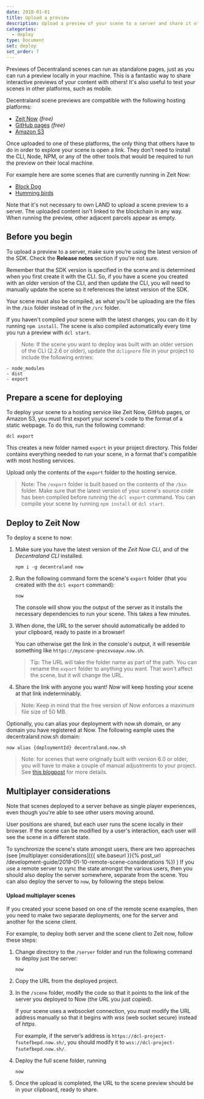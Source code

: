 ```yaml
---
date: 2018-01-01
title: Upload a preview
description: Upload a preview of your scene to a server and share it offchain.
categories:
  - deploy
type: Document
set: deploy
set_order: 7
---
```


Previews of Decentraland scenes can run as standalone pages, just as you can run a preview locally in your machine. This is a fantastic way to share interactive previews of your content with others! It's also useful to test your scenes in other platforms, such as mobile.


Decentraland scene previews are compatible with the following hosting platforms:

- [Zeit Now](https://zeit.co/now) _(free)_
- [GitHub pages](https://pages.github.com/) _(free)_
- [Amazon S3](https://aws.amazon.com/s3/)


Once uploaded to one of these platforms, the only thing that others have to do in order to explore your scene is open a link. They don’t need to install the CLI, Node, NPM, or any of the other tools that would be required to run the preview on their local machine.

For example here are some scenes that are currently running in Zeit Now:


- [Block Dog](https://blockdog-wtciaozdbo.now.sh)
- [Humming birds](https://hummingbirds-ujovmbtmui.now.sh)

Note that it's not necessary to own LAND to upload a scene preview to a server. The uploaded content isn't linked to the blockchain in any way. When running the preview, other adjacent parcels appear as empty.

## Before you begin

To upload a preview to a server, make sure you’re using the latest version of the SDK. Check the **Release notes** section if you're not sure.

Remember that the SDK version is specified in the scene and is determined when you first create it with the CLI. So, if you have a scene you created with an older version of the CLI, and then update the CLI, you will need to manually update the scene so it references the latest version of the SDK.

Your scene must also be compiled, as what you'll be uploading are the files in the `/bin` folder instead of in the `/src` folder. 

If you haven't compiled your scene with the latest changes, you can do it by running `npm install`. The scene is also compiled automatically every time you run a preview with `dcl start`.

> Note: If the scene you want to deploy was built with an older version of the CLI (2.2.6 or older), update the `dclignore` file in your project to include the following entries:

    - node_modules
    - dist
    - export


## Prepare a scene for deploying

To deploy your scene to a hosting service like Zeit Now, GitHub pages, or Amazon S3, you must first export your scene's code to the format of a static webpage. To do this, run the following command:

```
dcl export
```

This creates a new folder named `export` in your project directory. This folder contains everything needed to run your scene, in a format that's compatible with most hosting services.

Upload only the contents of the `export` folder to the hosting service.

> Note: The `/export` folder is built based on the contents of the `/bin` folder. Make sure that the latest version of your scene's source code has been compiled before running the `dcl export` command. You can compile your scene by running `npm install` or `dcl start`.

## Deploy to Zeit Now

To deploy a scene to now:

1. Make sure you have the latest version of the _Zeit Now CLI_, and of the _Decentraland CLI_ installed.

    ```
    npm i -g decentraland now
    ```

2. Run the following command form the scene's `export` folder (that you created with the `dcl export` command):

   ```
   now
   ```

   The console will show you the output of the server as it installs the necessary dependencies to run your scene. This takes a few minutes.

2. When done, the URL to the server should automatically be added to your clipboard, ready to paste in a browser!

   You can otherwise get the link in the console's output, it will resemble something like `https://myscene-gnezxvoayw.now.sh`.

   > Tip: The URL will take the folder name as part of the path. You can rename the `export` folder to anything you want. That won't affect the scene, but it will change the URL.

3. Share the link with anyone you want! _Now_ will keep hosting your scene at that link indeterminably.

> Note: Keep in mind that the free version of Now enforces a maximum file size of 50 MB.

Optionally, you can alias your deployment with now.sh domain, or any domain you have registered at Now. The following eample uses the decentraland.now.sh domain:

```
now alias {deploymentId} decentraland.now.sh
```


> Note: for scenes that were originally built with version 6.0 or older, you will have to make a couple of manual adjustments to your project. See [this blogpost](https://decentraland.org/blog/announcements/decentraland-on-now/) for more details.

## Multiplayer considerations

Note that scenes deployed to a server behave as single player experiences, even though you're able to see other users moving around.

User positions are shared, but each user runs the scene locally in their browser. If the scene can be modified by a user's interaction, each user will see the scene in a different state.

To synchronize the scene's state amongst users, there are two approaches (see [multiplayer considerations]({{ site.baseurl }}{% post_url /development-guide/2018-01-10-remote-scene-considerations %}) ) If you use a remote server to sync the state amongst the various users, then you should also deploy the server somewhere, separate from the scene. You can also deploy the server to `now`, by following the steps below.

#### Upload multiplayer scenes

If you created your scene based on one of the remote scene examples, then you need to make two separate deployments, one for the server and another for the scene client.

For example, to deploy both server and the scene client to Zeit now, follow these steps:

1. Change directory to the `/server` folder and run the following command to deploy just the server:
   
   ```
   now
   ```

2) Copy the URL from the deployed project.

3) In the `/scene` folder, modify the code so that it points to the link of the server you deployed to Now (the URL you just copied).

   If your scene uses a websocket connection, you must modify the URL address manually so that it begins with _wss_ (web socket secure) instead of _https_.

   For example, if the server’s address is `https://dcl-project-fsutefbepd.now.sh/`, you should modify it to `wss://dcl-project-fsutefbepd.now.sh/`.

4) Deploy the full scene folder, running

   ```
   now
   ```

5) Once the upload is completed, the URL to the scene preview should be in your clipboard, ready to share.


